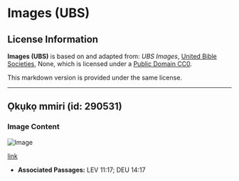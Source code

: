 # Images (UBS)

## License Information

**Images (UBS)** is based on and adapted from: _UBS Images_, [United Bible Societies](https://unitedbiblesocieties.org/), None, which is licensed under a [Public Domain CC0](https://creativecommons.org/public-domain/cc0/).

This markdown version is provided under the same license.



--------------------------------

## Ọkụkọ mmiri (id: 290531)

### Image Content

![Image](https://cdn.aquifer.bible/aquifer-content/resources/Media/WEB-0152_cormorant.jpg)

[link](https://cdn.aquifer.bible/aquifer-content/resources/Media/WEB-0152_cormorant.jpg)

* **Associated Passages:** LEV 11:17; DEU 14:17


